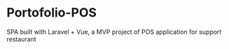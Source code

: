 # Portofolio-POS
SPA built with Laravel + Vue, a MVP project of POS application for support restaurant

